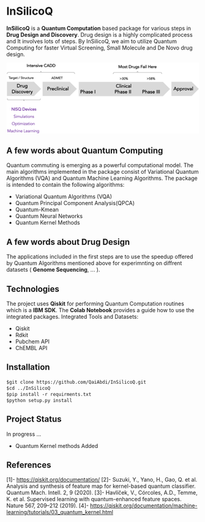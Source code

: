 # InSilicoQ

**InSilicoQ** is a __Quantum Computation__ based package for various steps in __Drug Design and Discovery__. Drug design is a highly complicated process and It involves lots of steps. By InSilicoQ, we aim to utilize Quantum Computing for faster Virtual Screening, Small Molecule and De Novo drug design. 

![NISQ in Drug Design](./Img/NISQ.png)


## A few words about Quantum Computing

Quantum commuting is emerging as a powerful computational model. The main algorithms implemented in the package consist of Variational Quantum Algorithms (VQA)
and Quantum Machine Learning Algorithms. The package is intended to contain the following algorithms: 

* Variational Quantum Algorithms (VQA)
* Quantum Principal Component Analysis(QPCA)
* Quantum-Kmean
* Quantum Neural Networks
* Quantum Kernel Methods

## A few words about Drug Design 
The applications included in the first steps are to use the speedup offered by Quantum Algorithms mentioned above for experimnting on diffrent datasets ( __Genome Sequencing__, ... ). 

## Technologies
The project uses __Qiskit__ for performing Quantum Computation routines which is a __IBM SDK__. The __Colab Notebook__ provides a guide how to use the integrated packages. Integrated Tools and Datasets:

* Qiskit
* Rdkit
* Pubchem API
* ChEMBL API

## Installation

```
$git clone https://github.com/QaiAbdi/InSilicoQ.git
$cd ../InSilicoQ
$pip install -r requirments.txt
$python setup.py install
```









## Project Status
 In progress ... 
 - Quantum Kernel methods Added
 

## References
[1]- https://qiskit.org/documentation/
[2]- Suzuki, Y., Yano, H., Gao, Q. et al. Analysis and synthesis of feature map for kernel-based quantum classifier. Quantum Mach. Intell. 2, 9 (2020). 
[3]- Havlíček, V., Córcoles, A.D., Temme, K. et al. Supervised learning with quantum-enhanced feature spaces. Nature 567, 209–212 (2019). 
[4]- https://qiskit.org/documentation/machine-learning/tutorials/03_quantum_kernel.html




